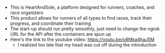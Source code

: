 - This is HeartAndSole, a platform designed for runners, coaches, and race organizers
- This product allows for runners of all types to find races, track their progress, and coordinate their training
- The start-up should run pretty smoothly, just need to change the ngrok URL for the API after the containers are spun up
- Here's the link to the youtube video: https://youtu.be/o8Mka4haJ5M 
    - I realized too late that my head was cut off during the introduction



